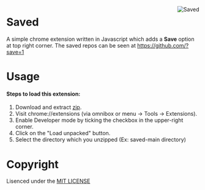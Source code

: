 
<img src="https://user-images.githubusercontent.com/43115551/136692532-c4b77b59-e7de-461d-89b3-a45a36a02203.png" align="right"
     alt="Saved" >

# Saved

A simple chrome extension written in Javascript which adds a **Save** option at top right corner. The saved repos can be seen at https://github.com/?save=1

# Usage
#### Steps to load this extension: 
1. Download and extract [zip](https://github.com/vj-abishek/saved/archive/main.zip).
2. Visit chrome://extensions (via omnibox or menu -> Tools -> Extensions).
3. Enable Developer mode by ticking the checkbox in the upper-right corner.
4. Click on the "Load unpacked" button.
5. Select the directory which you unzipped (Ex: saved-main directory)



# Copyright
Lisenced under the [MIT LICENSE](LICENSE)
